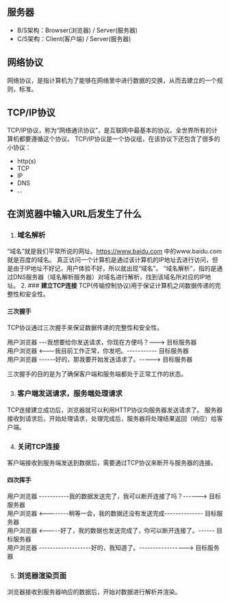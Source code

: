 ## **服务器**
+ B/S架构：Browser(浏览器) / Server(服务器)
+ C/S架构：Client(客户端) / Server(服务器)

## **网络协议**
网络协议，是指计算机为了能够在网络里中进行数据的交换，从而去建立的一个规则，标准。

## **TCP/IP协议**
TCP/IP协议，称为“网络通讯协议”，是互联网中最基本的协议。全世界所有的计算机都要遵循这个协议。
TCP/IP协议是一个协议组，在该协议下还包含了很多的小协议：
+ http(s)
+ TCP
+ IP
+ DNS
+ ...

## **在浏览器中输入URL后发生了什么**
1. ### **域名解析**
“域名”就是我们平常所说的网址。https://www.baidu.com 中的www.baidu.com就是百度的域名。
真正访问一个计算机是通过该计算机的IP地址去进行访问，但是由于IP地址不好记，用户体验不好，所以就出现“域名”。
“域名解析”，指的是通过DNS服务器（域名解析服务器）对域名进行解析，找到该域名所对应的IP地址。
2. ### **建立TCP连接**
TCP(传输控制协议)用于保证计算机之间数据传递的完整性和安全性。

#### **三次握手**
TCP协议通过三次握手来保证数据传递的完整性和安全性。

用户浏览器    ---我想要给你发送请求，你现在方便吗？--->    目标服务器 </br>
用户浏览器    <---我目前工作正常，你发吧。-----------   目标服务器</br>
用户浏览器    ------好的，那我要开始发送请求了。----->    目标服务器</br>

三次握手的目的是为了确保客户端和服务端都处于正常工作的状态。

3. ### **客户端发送请求，服务端处理请求**
TCP连接建立成功后，浏览器就可以利用HTTP协议向服务器发送请求了。
服务器接收到请求后，开始处理请求，处理完成后，服务器将处理结果返回（响应）给客户端。

4. ### **关闭TCP连接**
客户端接收到服务端发送到数据后，需要通过TCP协议来断开与服务器的连接。

#### **四次挥手**

用户浏览器    -----------我的数据发送完了，我可以断开连接了吗？------>    目标服务器 </br>
用户浏览器    <--------稍等一会，我的数据还没有发送完成--------------  目标服务器</br>
用户浏览器    <-----好了，我的数据也发送完成了，你可以断开连接了。------    目标服务器</br>
用户浏览器    -------------------好的，我知道了。----------------->    目标服务器</br>

5. ### **浏览器渲染页面**
浏览器接收到服务器响应的数据后，开始对数据进行解析并渲染。